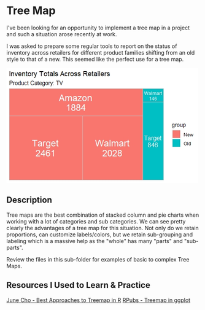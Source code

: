 # Tree Map

I've been looking for an opportunity to implement a tree map in a project and such a situation arose recently at work.

I was asked to prepare some regular tools to report on the status of inventory across retailers for different product families shifting from an old style to that of a new. This seemed like the perfect use for a tree map.

![Example Tree Map](./example_tree-map.jpeg)

## Description

Tree maps are the best combination of stacked column and pie charts when working with a lot of categories and sub categories. We can see pretty clearly the advantages of a tree map for this situation. Not only do we retain proportions, can customize labels/colors, but we retain sub-grouping and labeling which is a massive help as the "whole" has many "parts" and "sub-parts".

Review the files in this sub-folder for examples of basic to complex Tree Maps.

## Resources I Used to Learn & Practice

[June Cho - Best Approaches to Treemap in R](https://yjunechoe.github.io/posts/2020-06-30-treemap-with-ggplot/)
[RPubs - Treemap in ggplot](https://rpubs.com/techanswers88/treemap_ggplot)
